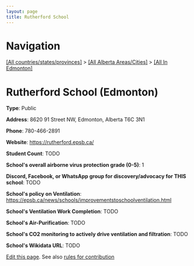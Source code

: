 ```yaml
---
layout: page
title: Rutherford School
---
```

# Navigation

[[All countries/states/provinces]](../../..) > [[All Alberta Areas/Cities]](../..) > [[All In Edmonton]](..)

# Rutherford School (Edmonton)

**Type**: Public

**Address**: 8620 91 Street NW, Edmonton, Alberta T6C 3N1

**Phone**: 780-466-2891

**Website**: <https://rutherford.epsb.ca/>

**Student Count**: TODO

**School's overall airborne virus protection grade (0-5)**: 1

**Discord, Facebook, or WhatsApp group for discovery/advocacy for THIS school**: TODO

**School's policy on Ventilation**: <https://epsb.ca/news/schools/improvementstoschoolventilation.html>

**School's Ventilation Work Completion**: TODO

**School's Air-Purification**: TODO

**School's CO2 monitoring to actively drive ventilation and filtration**: TODO

**School's Wikidata URL**: TODO


[Edit this page](https://github.com/ventilate-schools/AB/edit/main/./Edmonton/Rutherford_School.md). See also [rules for contribution](../../../contribution-rules/)